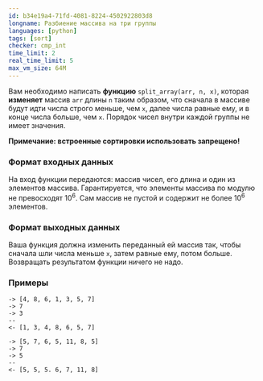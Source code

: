 ```yaml
---
id: b34e19a4-71fd-4081-8224-4502922803d8
longname: Разбиение массива на три группы
languages: [python]
tags: [sort]
checker: cmp_int
time_limit: 2
real_time_limit: 5
max_vm_size: 64M
---
```



Вам необходимо написать **функцию** `split_array(arr, n, x)`, которая **изменяет** массив `arr` длины `n` таким образом, что сначала в массиве будут идти числа строго меньше, чем `x`, далее числа равные ему, и в конце числа больше, чем `x`. Порядок чисел внутри каждой группы не имеет значения.

**Примечание: встроенные сортировки использовать запрещено!**

### Формат входных данных

На вход функции передаются: массив чисел, его длина и один из элементов массива. Гарантируется, что элементы массива по модулю не превосходят 10<sup>6</sup>. Сам массив не пустой и содержит не более 10<sup>6</sup> элементов.

### Формат выходных данных

Ваша функция должна изменить переданный ей массив так, чтобы сначала шли числа меньше `x`, затем равные ему, потом больше. Возвращать результатом функции ничего не надо.

### Примеры

``` 
-> [4, 8, 6, 1, 3, 5, 7]
-> 7
-> 3
--
<- [1, 3, 4, 8, 6, 5, 7]
```

```
-> [5, 7, 6, 5, 11, 8, 5]
-> 7
-> 5
--
<- [5, 5, 5. 6, 7, 11, 8]
```
